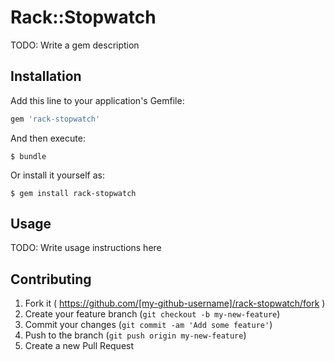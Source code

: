 # Rack::Stopwatch

TODO: Write a gem description

## Installation

Add this line to your application's Gemfile:

```ruby
gem 'rack-stopwatch'
```

And then execute:

    $ bundle

Or install it yourself as:

    $ gem install rack-stopwatch

## Usage

TODO: Write usage instructions here

## Contributing

1. Fork it ( https://github.com/[my-github-username]/rack-stopwatch/fork )
2. Create your feature branch (`git checkout -b my-new-feature`)
3. Commit your changes (`git commit -am 'Add some feature'`)
4. Push to the branch (`git push origin my-new-feature`)
5. Create a new Pull Request
